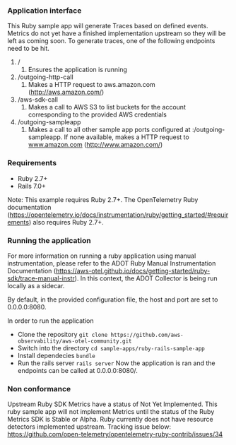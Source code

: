 ### Application interface

This Ruby sample app will generate Traces based on defined events. Metrics do not yet have a finished implementation upstream so they will be left as  coming soon. To generate traces, one of the following endpoints need to be hit. 

1. /
    1. Ensures the application is running
2. /outgoing-http-call
    1. Makes a HTTP request to aws.amazon.com (http://aws.amazon.com/)
3. /aws-sdk-call
    1. Makes a call to AWS S3 to list buckets for the account corresponding to the provided AWS credentials
4. /outgoing-sampleapp
    1. Makes a call to all other sample app ports configured at <host>:<port>/outgoing-sampleapp. If none available, makes a HTTP request to www.amazon.com (http://www.amazon.com/) 

### Requirements

* Ruby 2.7+
* Rails 7.0+

Note: This example requires Ruby 2.7+. The OpenTelemetry Ruby documentation (https://opentelemetry.io/docs/instrumentation/ruby/getting_started/#requirements) also requires Ruby 2.7+.

### Running the application

For more information on running a ruby application using manual instrumentation, please refer to the ADOT Ruby Manual Instrumentation Documentation (https://aws-otel.github.io/docs/getting-started/ruby-sdk/trace-manual-instr). In this context, the ADOT Collector is being run locally as a sidecar.

By default, in the provided configuration file, the host and port are set to 0.0.0.0:8080.

In order to run the application

- Clone the repository
`git clone https://github.com/aws-observability/aws-otel-community.git`
- Switch into the directory
`cd sample-apps/ruby-rails-sample-app`
- Install dependecies
`bundle`
- Run the rails server
`rails server`
Now the application is ran and the endpoints can be called at 0.0.0.0:8080/<one-of-4-endpoints>.

### Non conformance

Upstream Ruby SDK Metrics have a status of Not Yet Implemented. 
This ruby sample app will not implement Metrics until the status of the Ruby Metrics SDK is Stable or Alpha.
Ruby currently does not have resource detectors implemented upstream. 
Tracking issue below:
https://github.com/open-telemetry/opentelemetry-ruby-contrib/issues/34
